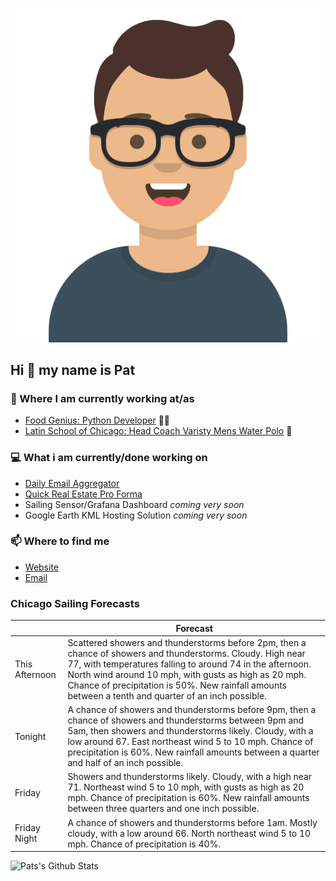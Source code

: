 [![Social banner for p-j-falconer](https://raw.githubusercontent.com/P-J-FALCONER/P-J-FALCONER/master/assets/avataaars.svg)](https://patfalconer.com/)
## Hi :wave: my name is Pat

### 💼 Where I am currently working at/as
- [Food Genius: Python Developer](https://getfoodgenius.com/) 🍔🐍
- [Latin School of Chicago: Head Coach Varisty Mens Water Polo](https://www.latinschool.org/) 🤽


### 💻 What i am currently/done working on
 - [Daily Email Aggregator](https://github.com/P-J-FALCONER/dott_daily_mail)
 - [Quick Real Estate Pro Forma](https://github.com/P-J-FALCONER/henry)
 - Sailing Sensor/Grafana Dashboard *coming very soon*
 - Google Earth KML Hosting Solution *coming very soon*

### 📫 Where to find me
 - [Website](https://patfalconer.com/)
 - [Email](mailto:patrick.j.falconer@gmail.com)


### Chicago Sailing Forecasts
|   | Forecast  |
|---|---|
| This Afternoon | Scattered showers and thunderstorms before 2pm, then a chance of showers and thunderstorms. Cloudy. High near 77, with temperatures falling to around 74 in the afternoon. North wind around 10 mph, with gusts as high as 20 mph. Chance of precipitation is 50%. New rainfall amounts between a tenth and quarter of an inch possible. |
| Tonight | A chance of showers and thunderstorms before 9pm, then a chance of showers and thunderstorms between 9pm and 5am, then showers and thunderstorms likely. Cloudy, with a low around 67. East northeast wind 5 to 10 mph. Chance of precipitation is 60%. New rainfall amounts between a quarter and half of an inch possible. |
| Friday | Showers and thunderstorms likely. Cloudy, with a high near 71. Northeast wind 5 to 10 mph, with gusts as high as 20 mph. Chance of precipitation is 60%. New rainfall amounts between three quarters and one inch possible. |
| Friday Night | A chance of showers and thunderstorms before 1am. Mostly cloudy, with a low around 66. North northeast wind 5 to 10 mph. Chance of precipitation is 40%. |

![Pats's Github Stats](https://github-readme-stats.vercel.app/api?username=p-j-falconer&show_icons=true&theme=radical)
